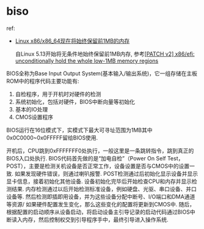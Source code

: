 # biso
ref:
- [Linux x86/x86_64现在将始终保留前1MB的内存](https://www.51cto.com/article/665648.html)

	自Linux 5.13开始将无条件地始终保留前1MB内存, 参考[[PATCH v2] x86/efi: unconditionally hold the whole low-1MB memory regions](https://lore.kernel.org/linux-kernel/20210531090023.16471-1-lijiang@redhat.com/)

BIOS全称为Base Input Output System(基本输入/输出系统)，它一组存储在主板ROM中的程序代码主要功能有:
1. 自检程序，用于开机时对硬件的检测
1. 系统初始化，包括对硬件，BIOS中断向量等初始化
1. 基本的IO处理
1. CMOS设置程序

BIOS运行在16位模式下，实模式下最大可寻址范围为1MB其中0x0C0000~0x0FFFFF留给BIOS使用.

开机后，CPU跳到0xFFFFFFF0处执行，一般这里是一条跳转指令，跳到真正的BIOS入口处执行. BIOS代码首先做的是“加电自检”（Power On Self Test，POST），主要是检测关机设备是否正常工作，设备设置是否与CMOS中的设置一致. 如果发现硬件错误，则通过喇叭报警. POST检测通过后初始化显示设备并显示显卡信息，接着初始化其他设备. 设备初始化完毕后开始检查CPU和内存并显示检测结果. 内存检测通过以后开始检测标准设备，例如硬盘、光驱、串口设备、并口设备等. 然后检测即插即用设备，并为这些设备分配中断号、I/O端口和DMA通道等资源/ 如果硬件配置发生变化，那么这些变化的配置将更新到CMOS中. 随后，根据配置的启动顺序从设备启动，将启动设备主引导记录的启动代码通过BIOS中断读入内存，然后控制权交到引导程序手中，最终引导进入操作系统.